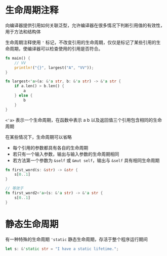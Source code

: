 # 生命周期注释

向编译器提供引用如何关联泛型，允许编译器在很多情况下判断引用值的有效性，用于方法和结构体

生命周期注释使用 `'` 标记，不改变引用的生命周期，仅仅是标记了某些引用的生命周期，使编译器可以检查使用的引用是否符合。

```rust
fn main() {
    // VV
    println!("{}", largest("A", "VV"));
}

fn largest<'a>(a: &'a str, b: &'a str) -> &'a str {
    if a.len() > b.len() {
        a
    } else {
        b
    }
}
```

`<'a>` 表示一个生命周期，在函数中表示 a b 以及返回值三个引用包含相同的生命周期

在某些情况下，生命周期可以省略
 - 每个引用的参数都具有各自的生命周期
 - 若只有一个输入参数，输出与输入参数的生命周期相同
 - 若方法第一个参数为 `&self` 或 `&mut self`，输出与 `&self` 具有相同生命周期

```rust
fn first_word(s: &str) -> &str {
    s[0..1]
}

// 等效于
fn first_word2<'a>(s: &'a str) -> &'a str {
    s[0..1]
}
```
# 静态生命周期

有一种特殊的生命周期 `'static` 静态生命周期，存活于整个程序运行期间

```rust
let s: &'static str = "I have a static lifetime.";
```
